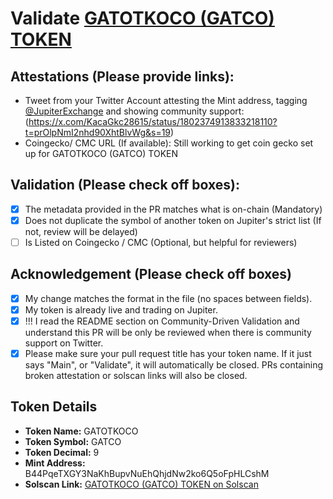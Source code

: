 # Validate [GATOTKOCO (GATCO) TOKEN](https://solscan.io/token/B44PqeTXGY3NaKhBupvNuEhQhjdNw2ko6Q5oFpHLCshM)

## Attestations (Please provide links):
- Tweet from your Twitter Account attesting the Mint address, tagging [@JupiterExchange](https://twitter.com/JupiterExchange) and showing community support: (https://x.com/KacaGkc28615/status/1802374913833218110?t=prOlpNmI2nhd90XhtBlvWg&s=19)
- Coingecko/ CMC URL (If available): Still working to get coin gecko set up for GATOTKOCO (GATCO) TOKEN

## Validation (Please check off boxes):
- [x] The metadata provided in the PR matches what is on-chain (Mandatory)
- [x] Does not duplicate the symbol of another token on Jupiter's strict list (If not, review will be delayed)
- [ ] Is Listed on Coingecko / CMC (Optional, but helpful for reviewers)  

## Acknowledgement (Please check off boxes)
- [x] My change matches the format in the file (no spaces between fields).
- [x] My token is already live and trading on Jupiter.
- [x] !!! I read the README section on Community-Driven Validation and understand this PR will be only be reviewed when there is community support on Twitter.
- [x] Please make sure your pull request title has your token name. If it just says "Main", or "Validate", it will automatically be closed. PRs containing broken attestation or solscan links will also be closed.

## Token Details
- **Token Name:** GATOTKOCO
- **Token Symbol:** GATCO
- **Token Decimal:** 9
- **Mint Address:** B44PqeTXGY3NaKhBupvNuEhQhjdNw2ko6Q5oFpHLCshM
- **Solscan Link:** [GATOTKOCO (GATCO) TOKEN on Solscan](https://solscan.io/token/B44PqeTXGY3NaKhBupvNuEhQhjdNw2ko6Q5oFpHLCshM)

